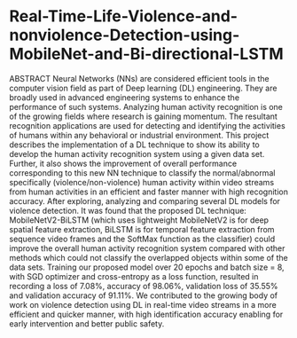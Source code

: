 # Real-Time-Life-Violence-and-nonviolence-Detection-using-MobileNet-and-Bi-directional-LSTM

ABSTRACT
Neural Networks (NNs) are considered efficient tools in the computer vision field as part of Deep learning (DL) engineering. They are broadly used in advanced engineering systems to enhance the performance of such systems. Analyzing human activity recognition is one of the growing fields where research is gaining momentum. The resultant recognition applications are used for detecting and identifying the activities of humans within any behavioral or industrial environment.
This project describes the implementation of a DL technique to show its ability to develop the human activity recognition system using a given data set. Further, it also shows the improvement of overall performance corresponding to this new NN technique to classify the normal/abnormal specifically (violence/non-violence) human activity within video streams from human activities in an efficient and faster manner with high recognition accuracy.
After exploring, analyzing and comparing several DL models for violence detection. It was found that the proposed DL technique: MobileNetV2-BiLSTM (which uses lightweight MobileNetV2 is for deep spatial feature extraction, BiLSTM is for temporal feature extraction from sequence video frames and the SoftMax function as the classifier) could improve the overall human activity recognition system compared with other methods which could not classify the overlapped objects within some of the data sets.
Training our proposed model over 20 epochs and batch size = 8, with SGD optimizer and cross-entropy as a loss function, resulted in recording a loss of 7.08%, accuracy of 98.06%, validation loss of 35.55% and validation accuracy of 91.11%.
We contributed to the growing body of work on violence detection using DL in real-time video streams in a more efficient and quicker manner, with high identification accuracy enabling for early intervention and better public safety.
